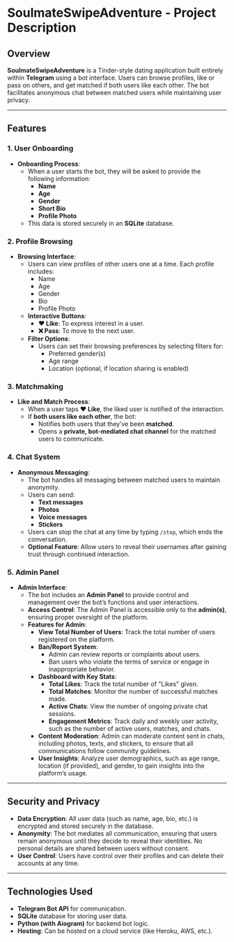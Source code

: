 # **SoulmateSwipeAdventure - Project Description**

## **Overview**

**SoulmateSwipeAdventure** is a Tinder-style dating application built entirely within **Telegram** using a bot interface. Users can browse profiles, like or pass on others, and get matched if both users like each other. The bot facilitates anonymous chat between matched users while maintaining user privacy.

---

## **Features**

### **1. User Onboarding**
- **Onboarding Process**: 
   - When a user starts the bot, they will be asked to provide the following information:
     - **Name**
     - **Age**
     - **Gender**
     - **Short Bio**
     - **Profile Photo**
   - This data is stored securely in an **SQLite** database.

### **2. Profile Browsing**
- **Browsing Interface**: 
   - Users can view profiles of other users one at a time. Each profile includes:
     - Name
     - Age
     - Gender
     - Bio
     - Profile Photo
   - **Interactive Buttons**: 
     - **❤️ Like**: To express interest in a user.
     - **❌ Pass**: To move to the next user.
   - **Filter Options**: 
     - Users can set their browsing preferences by selecting filters for:
       - Preferred gender(s)
       - Age range
       - Location (optional, if location sharing is enabled)

### **3. Matchmaking**
- **Like and Match Process**:
   - When a user taps **❤️ Like**, the liked user is notified of the interaction.
   - If **both users like each other**, the bot:
     - Notifies both users that they’ve been **matched**.
     - Opens a **private, bot-mediated chat channel** for the matched users to communicate.

### **4. Chat System**
- **Anonymous Messaging**: 
   - The bot handles all messaging between matched users to maintain anonymity.
   - Users can send:
     - **Text messages**
     - **Photos**
     - **Voice messages**
     - **Stickers**
   - Users can stop the chat at any time by typing `/stop`, which ends the conversation.
   - **Optional Feature**: Allow users to reveal their usernames after gaining trust through continued interaction.

### **5. Admin Panel**
- **Admin Interface**: 
   - The bot includes an **Admin Panel** to provide control and management over the bot’s functions and user interactions.
   - **Access Control**: The Admin Panel is accessible only to the **admin(s)**, ensuring proper oversight of the platform.
   - **Features for Admin**:
     - **View Total Number of Users**: Track the total number of users registered on the platform.
     - **Ban/Report System**: 
       - Admin can review reports or complaints about users.
       - Ban users who violate the terms of service or engage in inappropriate behavior.
     - **Dashboard with Key Stats**: 
       - **Total Likes**: Track the total number of "Likes" given.
       - **Total Matches**: Monitor the number of successful matches made.
       - **Active Chats**: View the number of ongoing private chat sessions.
       - **Engagement Metrics**: Track daily and weekly user activity, such as the number of active users, matches, and chats.
     - **Content Moderation**: Admin can moderate content sent in chats, including photos, texts, and stickers, to ensure that all communications follow community guidelines.
     - **User Insights**: Analyze user demographics, such as age range, location (if provided), and gender, to gain insights into the platform’s usage.

---

## **Security and Privacy**
- **Data Encryption**: All user data (such as name, age, bio, etc.) is encrypted and stored securely in the database.
- **Anonymity**: The bot mediates all communication, ensuring that users remain anonymous until they decide to reveal their identities. No personal details are shared between users without consent.
- **User Control**: Users have control over their profiles and can delete their accounts at any time.

---

## **Technologies Used**
- **Telegram Bot API** for communication.
- **SQLite** database for storing user data.
- **Python (with Aiogram)** for backend bot logic.
- **Hosting**: Can be hosted on a cloud service (like Heroku, AWS, etc.).
